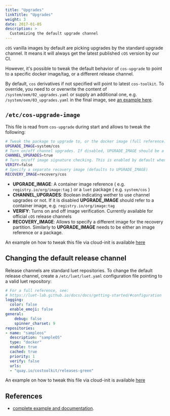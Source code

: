```yaml
---
title: "Upgrades"
linkTitle: "Upgrades"
weight: 3
date: 2017-01-05
description: >
  Customizing the default upgrade channel
---
```


`cOS` vanilla images by default are picking upgrades by the standard upgrade channel. It means it will always get the latest published `cOS` version by our CI.

However, it's possible to tweak the default behavior of `cos-upgrade` to point to a specific docker image/tag, or a different release channel.


By default, `cos` derivatives if not specified will point to latest `cos-toolkit`. To override, you need to or overwrite the content of `/system/oem/02_upgrades.yaml` or supply an additional one, e.g. `/system/oem/03_upgrades.yaml` in the final image, see [an example here](https://github.com/rancher-sandbox/epinio-appliance-demo-sample/blob/master/packages/epinioOS/02_upgrades.yaml).

## `/etc/cos-upgrade-image`

This file is read from `cos-upgrade` during start and allows to tweak the following:

```bash
# Tweak the package to upgrade to, or the docker image (full reference)
UPGRADE_IMAGE=system/cos
# Turn on/off channel upgrades. If disabled, UPGRADE_IMAGE should be a full reference to a container image
CHANNEL_UPGRADES=true
# Turn on/off image signature checking. This is enabled by default when receiving upgrades from official channel
VERIFY=false
# Specify a separate recovery image (defaults to UPGRADE_IMAGE)
RECOVERY_IMAGE=recovery/cos
```

- **UPGRADE_IMAGE**: A container image reference ( e.g. `registry.io/org/image:tag` ) or a `luet` package ( e.g. `system/cos` )
- **CHANNEL_UPGRADES**: Boolean indicating wether to use channel upgrades or not. If it is disabled **UPGRADE_IMAGE** should refer to a container image, e.g. `registry.io/org/image:tag`
- **VERIFY**: Turns on and off image verification. Currently available for official `cOS` release channels
- **RECOVERY_IMAGE**: Allows to specify a different image for the recovery partition. Similarly to **UPGRADE_IMAGE** needs to be either an image reference or a package.

An example on how to tweak this file via cloud-init is available [here](https://github.com/rancher-sandbox/cos-toolkit-sample-repo/blob/7355876847367b75485873987e1217f1e1fe6254/packages/sampleOS/02_upgrades.yaml#L41)

## Changing the default release channel

Release channels are standard luet repositories. To change the default release channel, create a `/etc/luet/luet.yaml` configuration file pointing to a valid luet repository:

```yaml
# For a full reference, see:
# https://luet-lab.github.io/docs/docs/getting-started/#configuration
logging:
  color: false
  enable_emoji: false
general:
    debug: false
    spinner_charset: 9
repositories:
- name: "sampleos"
  description: "sampleOS"
  type: "docker"
  enable: true
  cached: true
  priority: 1
  verify: false
  urls:
  - "quay.io/costoolkit/releases-green"
```

An example on how to tweak this file via cloud-init is available [here](https://github.com/rancher-sandbox/cos-toolkit-sample-repo/blob/7355876847367b75485873987e1217f1e1fe6254/packages/sampleOS/02_upgrades.yaml#L11)

## References

- [complete example and documentation](https://github.com/rancher-sandbox/epinio-appliance-demo-sample#images).
